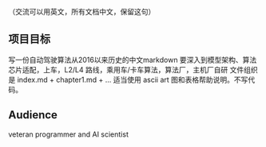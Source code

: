 （交流可以用英文，所有文档中文，保留这句）

## 项目目标
写一份自动驾驶算法从2016以来历史的中文markdown
要深入到模型架构、算法芯片适配，上车，L2/L4 路线，乘用车/卡车算法，算法厂，主机厂自研
文件组织是 index.md + chapter1.md + ...
适当使用 ascii art 图和表格帮助说明。不写代码。

## Audience
veteran programmer and AI scientist
